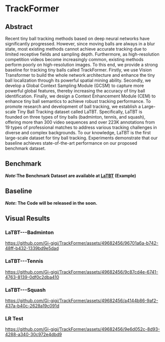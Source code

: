 # TrackFormer

## Abstract
Recent tiny ball tracking methods based on deep neural networks have significantly progressed. However, since moving balls are always in a blur state, most existing methods cannot achieve accurate tracking due to limited receptive fields and sampling depth. Furthermore, as high-resolution competition videos become increasingly common, existing methods perform poorly on high-resolution images. To this end, we provide a strong baseline for tracking tiny balls called TrackFormer. Firstly, we use Vision Transformer to build the whole network architecture and enhance the tiny ball localization through its powerful spatial mining ability. Secondly, we develop a Global Context Sampling Module (GCSM) to capture more powerful global features, thereby increasing the accuracy of tiny ball identification. Finally, we design a Context Enhancement Module (CEM) to enhance tiny ball semantics to achieve robust tracking performance. To promote research and development of ball tracking, we establish a Large-scale Tiny Ball Tracking dataset called LaTBT. Specifically, LaTBT is founded on three types of tiny balls (badminton, tennis, and squash), offering more than 300 video sequences and over 223K annotations from 19 types of professional matches to address various tracking challenges in diverse and complex backgrounds. To our knowledge, LaTBT is the first large-scale dataset for tiny ball tracking. Experiments demonstrate that our baseline achieves state-of-the-art performance on our proposed benchmark dataset.


## Benchmark
<!-- ![The framework of our proposed Benchmark Dataset---LaTBT](https://github.com/Gi-gigi/TrackFormer/blob/main/Figs/Figure3.jpg) -->
***Note*:The Benchmark Dataset are available at [LaTBT](https://drive.google.com/file/d/1UM8Lg7fzoQK822b2itSl-p1gWvTDfBvB/view?usp=sharing) (Example)**

## Baseline
<!-- ![The framework of our proposed Baseline Tracking Network---TrackFormer](https://github.com/Gi-gigi/TrackFormer/blob/main/Figs/Figure2.jpg) -->
***Note*: The Code will be released in the soon.**

## Visual Results
### LaTBT---Badminton
https://github.com/Gi-gigi/TrackFormer/assets/49682456/96701a6a-b742-48ff-b432-1339bd9e5dad

### LaTBT---Tennis
https://github.com/Gi-gigi/TrackFormer/assets/49682456/9c87cd4e-6741-4763-8139-0df0c2dba410


### LaTBT---Squash
https://github.com/Gi-gigi/TrackFormer/assets/49682456/a4144b86-9af2-437a-b40c-2628a19c091d


### LR Test
https://github.com/Gi-gigi/TrackFormer/assets/49682456/9e6d052c-8d93-4288-a340-30c972e4dbd9












